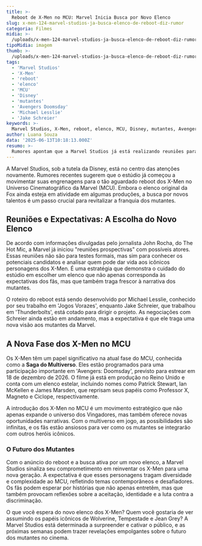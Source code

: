 ```yaml
---
title: >-
  Reboot de X-Men no MCU: Marvel Inicia Busca por Novo Elenco
slug: x-men-124-marvel-studios-ja-busca-elenco-de-reboot-diz-rumor
categoria: Filmes
midia: >-
  /uploads/x-men-124-marvel-studios-ja-busca-elenco-de-reboot-diz-rumor-thumb.webp
tipoMidia: imagem
thumb: >-
  /uploads/x-men-124-marvel-studios-ja-busca-elenco-de-reboot-diz-rumor-thumb.webp
tags:
  - 'Marvel Studios'
  - 'X-Men'
  - 'reboot'
  - 'elenco'
  - 'MCU'
  - 'Disney'
  - 'mutantes'
  - 'Avengers Doomsday'
  - 'Michael Lesslie'
  - 'Jake Schreier'
keywords: >-
  Marvel Studios, X-Men, reboot, elenco, MCU, Disney, mutantes, Avengers: Doomsday, Michael Lesslie, Jake Schreier
author: Luana Souza
data: '2025-06-13T10:18:13.000Z'
resumo: >-
  Rumores apontam que a Marvel Studios já está realizando reuniões para definir o elenco do reboot dos X-Men no MCU. Com a estreia de 'Avengers: Doomsday' em 2026, a expectativa pelo novo time de mutantes cresce entre os fãs.
---
```


A Marvel Studios, sob a tutela da Disney, está no centro das atenções novamente. Rumores recentes sugerem que o estúdio já começou a movimentar suas engrenagens para o tão aguardado reboot dos X-Men no Universo Cinematográfico da Marvel (MCU). Embora o elenco original da Fox ainda esteja em atividade em algumas produções, a busca por novos talentos é um passo crucial para revitalizar a franquia dos mutantes. 

## Reuniões e Expectativas: A Escolha do Novo Elenco

De acordo com informações divulgadas pelo jornalista John Rocha, do The Hot Mic, a Marvel já iniciou "reuniões prospectivas" com possíveis atores. Essas reuniões não são para testes formais, mas sim para conhecer os potenciais candidatos e analisar quem pode dar vida aos icônicos personagens dos X-Men. É uma estratégia que demonstra o cuidado do estúdio em escolher um elenco que não apenas corresponda às expectativas dos fãs, mas que também traga frescor à narrativa dos mutantes. 

O roteiro do reboot está sendo desenvolvido por Michael Lesslie, conhecido por seu trabalho em 'Jogos Vorazes', enquanto Jake Schreier, que trabalhou em 'Thunderbolts', está cotado para dirigir o projeto. As negociações com Schreier ainda estão em andamento, mas a expectativa é que ele traga uma nova visão aos mutantes da Marvel.

## A Nova Fase dos X-Men no MCU

Os X-Men têm um papel significativo na atual fase do MCU, conhecida como a **Saga do Multiverso**. Eles estão programados para uma participação importante em 'Avengers: Doomsday', previsto para estrear em 18 de dezembro de 2026. O filme já está em produção no Reino Unido e conta com um elenco estelar, incluindo nomes como Patrick Stewart, Ian McKellen e James Marsden, que reprisam seus papéis como Professor X, Magneto e Ciclope, respectivamente.

A introdução dos X-Men no MCU é um movimento estratégico que não apenas expande o universo dos Vingadores, mas também oferece novas oportunidades narrativas. Com o multiverso em jogo, as possibilidades são infinitas, e os fãs estão ansiosos para ver como os mutantes se integrarão com outros heróis icônicos.

### O Futuro dos Mutantes

Com o anúncio do reboot e a busca ativa por um novo elenco, a Marvel Studios sinaliza seu comprometimento em reinventar os X-Men para uma nova geração. A expectativa é que esses personagens tragam diversidade e complexidade ao MCU, refletindo temas contemporâneos e desafiadores. Os fãs podem esperar por histórias que não apenas entretêm, mas que também provocam reflexões sobre a aceitação, identidade e a luta contra a discriminação.

O que você espera do novo elenco dos X-Men? Quem você gostaria de ver assumindo os papéis icônicos de Wolverine, Tempestade e Jean Grey? A Marvel Studios está determinada a surpreender e cativar o público, e as próximas semanas podem trazer revelações empolgantes sobre o futuro dos mutantes no cinema.